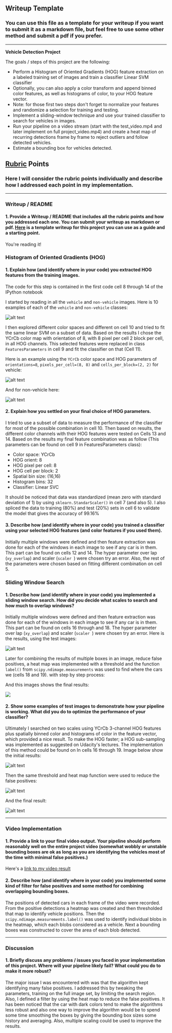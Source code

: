 ## Writeup Template
### You can use this file as a template for your writeup if you want to submit it as a markdown file, but feel free to use some other method and submit a pdf if you prefer.

---

**Vehicle Detection Project**

The goals / steps of this project are the following:

* Perform a Histogram of Oriented Gradients (HOG) feature extraction on a labeled training set of images and train a classifier Linear SVM classifier
* Optionally, you can also apply a color transform and append binned color features, as well as histograms of color, to your HOG feature vector. 
* Note: for those first two steps don't forget to normalize your features and randomize a selection for training and testing.
* Implement a sliding-window technique and use your trained classifier to search for vehicles in images.
* Run your pipeline on a video stream (start with the test_video.mp4 and later implement on full project_video.mp4) and create a heat map of recurring detections frame by frame to reject outliers and follow detected vehicles.
* Estimate a bounding box for vehicles detected.

[//]: # (Image References)
[image1]: ./Screenshot2018-09-1709.13.05.png
[image21]: ./Screenshot2018-09-1709.48.03.png
[image22]: ./Screenshot2018-09-1709.49.31.png
[image3]: ./Screenshot2018-09-1712.56.06.png
[image4]: ./Screenshot2018-09-1713.15.16.png
[image41]: ./Screenshot2018-09-1713.40.00.png
[image5]: ./Screenshot2018-09-1713.30.40.png
[image6]: ./Screenshot2018-09-1713.41.52.png
[image7]: ./examples/output_bboxes.png
[video1]: ./project_video_output.mp4

## [Rubric](https://review.udacity.com/#!/rubrics/513/view) Points
### Here I will consider the rubric points individually and describe how I addressed each point in my implementation.  

---
### Writeup / README

#### 1. Provide a Writeup / README that includes all the rubric points and how you addressed each one.  You can submit your writeup as markdown or pdf.  [Here](https://github.com/udacity/CarND-Vehicle-Detection/blob/master/writeup_template.md) is a template writeup for this project you can use as a guide and a starting point.  

You're reading it!

### Histogram of Oriented Gradients (HOG)

#### 1. Explain how (and identify where in your code) you extracted HOG features from the training images.

The code for this step is contained in the first code cell 8 through 14 of the IPython notebook 

I started by reading in all the `vehicle` and `non-vehicle` images.  Here is 10 examples of each of the `vehicle` and `non-vehicle` classes:

![alt text][image1]

I then explored different color spaces and different on cell 10 and tried to fit the same linear SVM on a subset of data. Based on the results I chose the YCrCb color map with orientation of 8, with 8 pixel per cell 2 block per cell, in all HOG channels. This selected features were replaced in class `FeaturesParameters` in cell 9 and fit the classifier on that (Cell 11).

Here is an example using the `YCrCb` color space and HOG parameters of `orientations=8`, `pixels_per_cell=(8, 8)` and `cells_per_block=(2, 2)` for vehicle:


![alt text][image21]

And for non-vehicle here:

![alt text][image22]

#### 2. Explain how you settled on your final choice of HOG parameters.

I tried to use a subset of data to measure the performance of the classifier for most of the possible combination in cell 10. Then based on results, the different color channels with their HOG features were tested on Cells 13 and 14. Based on the results my final feature combination was as follow (This parameters can be found on cell 9 in FeaturesParameters class):

* Color space: YCrCb
* HOG orient: 8
* HOG pixel per cell: 8
* HOG cell per block: 2
* Spatial bin size: (16,16)
* Histogram bins: 32
* Classifier: Linear SVC

It should be noticed that data was standardized (mean zero with standard deviation of 1) by using `sklearn.StandarScaler()` in cell 7 (and also 5). I also spliced the data to training (80%) and test (20%) sets in cell 6 to validate the model that gives the accuracy of 99.16%  

#### 3. Describe how (and identify where in your code) you trained a classifier using your selected HOG features (and color features if you used them).

Initially multiple windows were defined and then feature extraction was done for each of the windows in each image to see if any car is in them. This part can be found on cells 12 and 14. The hyper parameter over lap (`xy_overlap`) and scaler (`scaler `) were chosen try an error. Also, the rest of the parameters were chosen based on fitting different combination on cell 5.

### Sliding Window Search

#### 1. Describe how (and identify where in your code) you implemented a sliding window search.  How did you decide what scales to search and how much to overlap windows?

Initially multiple windows were defined and then feature extraction was done for each of the windows in each image to see if any car is in them. This part can be found on cells 16 through and 18. The hyper parameter over lap (`xy_overlap`) and scaler (`scaler `) were chosen try an error. Here is the results, using the test images:

![alt text][image3]

Later for combining the results of multiple boxes in an image, reduce false positives, a heat map was implemented with a threshold  and the function `label()` from `scipy.ndimage.measurements` was used to find where the cars we (cells 18 and 19). with step by step process:


And this images shows the final results:

![][image41]

#### 2. Show some examples of test images to demonstrate how your pipeline is working.  What did you do to optimize the performance of your classifier?

Ultimately I searched on two scales using YCrCb 3-channel HOG features plus spatially binned color and histograms of color in the feature vector, which provided a nice result.  To make the HOG faster; a HOG sub-sampling was implemented as suggested on Udacity's lectures. The implementation of this method could be found on In cells 16 through 19. Image below show the initial results:

![alt text][image5]

Then the same threshold and heat map function were used to reduce the false positives:

![alt text][image4]

And the final result:

![alt text][image6]

---

### Video Implementation

#### 1. Provide a link to your final video output.  Your pipeline should perform reasonably well on the entire project video (somewhat wobbly or unstable bounding boxes are ok as long as you are identifying the vehicles most of the time with minimal false positives.)
Here's a [link to my video result](./project_video.mp4)


#### 2. Describe how (and identify where in your code) you implemented some kind of filter for false positives and some method for combining overlapping bounding boxes.

The positions of detected cars in each frame of the video were recorded.  From the positive detections a heatmap was created and then thresholded that map to identify vehicle positions.  Then the `scipy.ndimage.measurements.label()` was used to identify individual blobs in the heatmap, which each blobs considered as a vehicle. Next a bounding boxes was constructed to cover the area of each blob detected.  

---

### Discussion

#### 1. Briefly discuss any problems / issues you faced in your implementation of this project.  Where will your pipeline likely fail?  What could you do to make it more robust?


The major issue I was encountered with was that the algorithm kept identifying many false positives. I addressed this by tweaking the parameters, training on the full image set, by limiting the search region. Also, I defined a filter by using the heat map to reduce the false positives. It has been noticed that the car with dark colors  tend to make the algorithms less robust and also one way to improve the algorithm would be to spend some time smoothing the boxes by giving the bounding box sizes some history and averaging. Also, multiple scaling could be used to improve the results.


